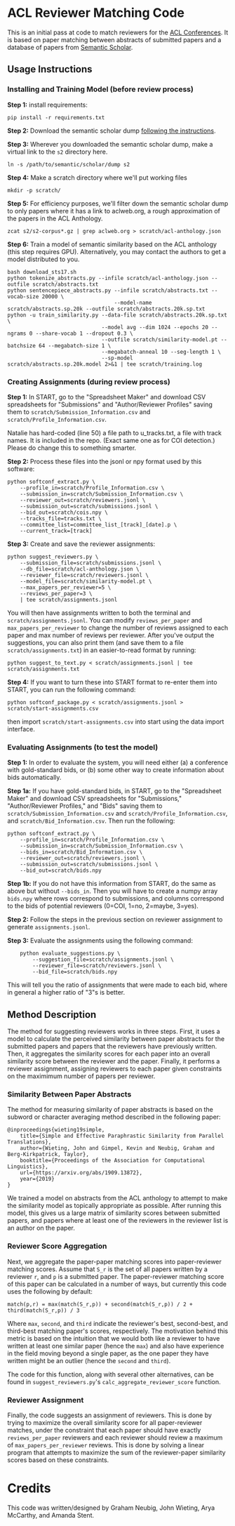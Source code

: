 # ACL Reviewer Matching Code

This is an initial pass at code to match reviewers for the [ACL Conferences](http://aclweb.org).
It is based on paper matching between abstracts of submitted papers and a database of papers from
[Semantic Scholar](https://www.semanticscholar.org).

## Usage Instructions

### Installing and Training Model (before review process)

**Step 1:** install requirements:

    pip install -r requirements.txt
    
**Step 2:** Download the semantic scholar dump
[following the instructions](http://api.semanticscholar.org/corpus/download/).

**Step 3:** Wherever you downloaded the semantic scholar dump, make a virtual link to the `s2` directory here.

    ln -s /path/to/semantic/scholar/dump s2

**Step 4:** Make a scratch directory where we'll put working files

    mkdir -p scratch/
    
**Step 5:** For efficiency purposes, we'll filter down the semantic scholar dump to only papers where it has a link to
aclweb.org, a rough approximation of the papers in the ACL Anthology.

    zcat s2/s2-corpus*.gz | grep aclweb.org > scratch/acl-anthology.json

**Step 6:** Train a model of semantic similarity based on the ACL anthology (this step requires GPU). Alternatively,
you may contact the authors to get a model distributed to you.

    bash download_sts17.sh
    python tokenize_abstracts.py --infile scratch/acl-anthology.json --outfile scratch/abstracts.txt
    python sentencepiece_abstracts.py --infile scratch/abstracts.txt --vocab-size 20000 \
                                      --model-name scratch/abstracts.sp.20k --outfile scratch/abstracts.20k.sp.txt 
    python -u train_similarity.py --data-file scratch/abstracts.20k.sp.txt \
                                  --model avg --dim 1024 --epochs 20 --ngrams 0 --share-vocab 1 --dropout 0.3 \
                                  --outfile scratch/similarity-model.pt --batchsize 64 --megabatch-size 1 \
                                  --megabatch-anneal 10 --seg-length 1 \
                                  --sp-model scratch/abstracts.sp.20k.model 2>&1 | tee scratch/training.log

### Creating Assignments (during review process)

**Step 1:** In START, go to the "Spreadsheet Maker" and download CSV spreadsheets for "Submissions"
and "Author/Reviewer Profiles" saving them to `scratch/Submission_Information.csv` and
`scratch/Profile_Information.csv`.

Natalie has hard-coded (line 50) a file path to u_tracks.txt, a file with track names.  It is included in the repo.  (Exact same one as for COI detection.)  Please do change this to something smarter.

**Step 2:** Process these files into the jsonl or npy format used by this software:

    python softconf_extract.py \
        --profile_in=scratch/Profile_Information.csv \
        --submission_in=scratch/Submission_Information.csv \
        --reviewer_out=scratch/reviewers.jsonl \
        --submission_out=scratch/submissions.jsonl \
        --bid_out=scratch/cois.npy \
		--tracks_file=tracks.txt \
		--committee_list=committee_list_[track]_[date].p \
		--current_track=[track]

**Step 3:** Create and save the reviewer assignments:

    python suggest_reviewers.py \
        --submission_file=scratch/submissions.jsonl \
        --db_file=scratch/acl-anthology.json \
        --reviewer_file=scratch/reviewers.jsonl \
        --model_file=scratch/similarity-model.pt \
        --max_papers_per_reviewer=5 \
        --reviews_per_paper=3 \
        | tee scratch/assignments.jsonl

You will then have assignments written to both the terminal and `scratch/assignments.jsonl`. You can modify
`reviews_per_paper` and `max_papers_per_reviewer` to change the number of reviews assigned to each paper and max number
of reviews per reviewer. After you've output the suggestions, you can also print them (and save them to a file
`scratch/assignments.txt`) in an easier-to-read format by running:

    python suggest_to_text.py < scratch/assignments.jsonl | tee scratch/assignments.txt
    
**Step 4:** If you want to turn these into START format to re-enter them into START, you can run the following
command:

    python softconf_package.py < scratch/assignments.jsonl > scratch/start-assignments.csv
    
then import `scratch/start-assignments.csv` into start using the data import interface.

### Evaluating Assignments (to test the model)

**Step 1:** In order to evaluate the system, you will need either (a) a conference with gold-standard bids, or (b)
some other way to create information about bids automatically.

**Step 1a:** If you have gold-standard bids, in START, go to the "Spreadsheet Maker" and download CSV spreadsheets for
"Submissions," "Author/Reviewer Profiles," and "Bids" saving them to `scratch/Submission_Information.csv` and
`scratch/Profile_Information.csv`, and `scratch/Bid_Information.csv`. Then run the following:

    python softconf_extract.py \
        --profile_in=scratch/Profile_Information.csv \
        --submission_in=scratch/Submission_Information.csv \
        --bids_in=scratch/Bid_Information.csv \
        --reviewer_out=scratch/reviewers.jsonl \
        --submission_out=scratch/submissions.jsonl \
        --bid_out=scratch/bids.npy
        
**Step 1b:** If you do not have this information from START, do the same as above but without `--bids_in`. Then you
will have to create a numpy array `bids.npy` where rows correspond to submissions, and columns correspond to the bids
of potential reviewers (0=COI, 1=no, 2=maybe, 3=yes).

**Step 2:** Follow the steps in the previous section on reviewer assignment to generate `assignments.jsonl`.

**Step 3:** Evaluate the assignments using the following command:

        python evaluate_suggestions.py \
            --suggestion_file=scratch/assignments.jsonl \
            --reviewer_file=scratch/reviewers.jsonl \
            --bid_file=scratch/bids.npy

This will tell you the ratio of assignments that were made to each bid, where in general a higher ratio of "3"s is
better.

## Method Description

The method for suggesting reviewers works in three steps. First, it uses a model to calculate the perceived similarity
between paper abstracts for the submitted papers and papers that the reviewers have previously written. Then, it
aggregates the similarity scores for each paper into an overall similarity score between the reviewer and the paper.
Finally, it performs a reviewer assignment, assigning reviewers to each paper given constraints on the maximimum number
of papers per reviewer.

### Similarity Between Paper Abstracts

The method for measuring similarity of paper abstracts is based on the subword or character averaging method described
in the following paper:

    @inproceedings{wieting19simple,
        title={Simple and Effective Paraphrastic Similarity from Parallel Translations},
        author={Wieting, John and Gimpel, Kevin and Neubig, Graham and Berg-Kirkpatrick, Taylor},
        booktitle={Proceedings of the Association for Computational Linguistics},
        url={https://arxiv.org/abs/1909.13872},
        year={2019}
    }

We trained a model on abstracts from the ACL anthology to attempt to make the similarity model as topically appropriate
as possible. After running this model, this gives us a large matrix of similarity scores between submitted papers, and
papers where at least one of the reviewers in the reviewer list is an author on the paper.

### Reviewer Score Aggregation

Next, we aggregate the paper-paper matching scores into paper-reviewer matching scores. Assume that `S_r` is the set of
all papers written by a reviewer `r`, and `p` is a submitted paper. The paper-reviewer matching score of this paper
can be calculated in a number of ways, but currently this code uses the following by default:

    match(p,r) = max(match(S_r,p)) + second(match(S_r,p)) / 2 + third(match(S_r,p)) / 3

Where `max`, `second`, and `third` indicate the reviewer's best, second-best, and third-best matching paper's scores,
respectively. The motivation behind this metric is based on the intuition that we would both like a reviewer to have
written at least one similar paper (hence the `max`) and also have experience in the field moving beyond a single paper,
as the one paper they have written might be an outlier (hence the `second` and `third`).

The code for this function, along with several other alternatives, can be found in `suggest_reviewers.py`'s 
`calc_aggregate_reviewer_score` function.

### Reviewer Assignment

Finally, the code suggests an assignment of reviewers. This is done by trying to maximize the overall similarity score
for all paper-reviewer matches, under the constraint that each paper should have exactly `reviews_per_paper` reviewers
and each reviewer should review a maximum of `max_papers_per_reviewer` reviews. This is done by solving a linear program
that attempts to maximize the sum of the reviewer-paper similarity scores based on these constraints.

# Credits

This code was written/designed by Graham Neubig, John Wieting, Arya McCarthy, and Amanda Stent.

